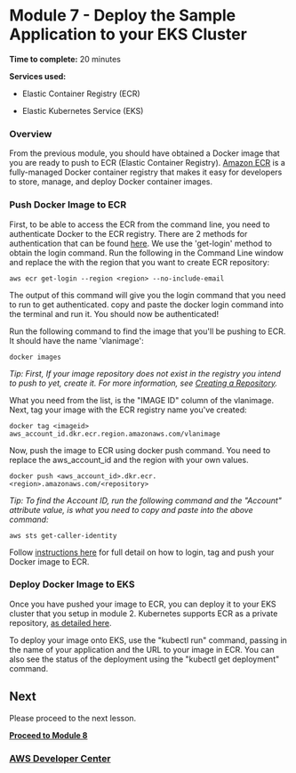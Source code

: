 # Module 7 - Deploy the Sample Application to your EKS Cluster


**Time to complete:** 20 minutes

**Services used:**

- Elastic Container Registry (ECR)

- Elastic Kubernetes Service (EKS)

### Overview

From the previous module, you should have obtained a Docker image that you are ready to push to ECR (Elastic Container Registry). [Amazon ECR](https://aws.amazon.com/ecr/) is a fully-managed Docker container registry that makes it easy for developers to store, manage, and deploy Docker container images.

### Push Docker Image to ECR

First, to be able to access the ECR from the command line, you need to authenticate Docker to the ECR registry. There are 2 methods for authentication that can be found [here](https://docs.aws.amazon.com/AmazonECR/latest/userguide/Registries.html#registry_auth). We use the 'get-login' method to obtain the login command. Run the following in the Command Line window and replace the <region> with the region that you want to create ECR repository:

```shell
aws ecr get-login --region <region> --no-include-email
```
The output of this command will give you the login command that you need to run to get authenticated. copy and paste the docker login command into the terminal and run it. You should now be authenticated!

Run the following command to find the image that you'll be pushing to ECR. It should have the name 'vlanimage':
```shell
docker images
```
_Tip:
First, If your image repository does not exist in the registry you intend to push to yet, create it. For more information, see [Creating a Repository](https://docs.aws.amazon.com/AmazonECR/latest/userguide/repository-create.html)._

What you need from the list, is the "IMAGE ID" column of the vlanimage. Next, tag your image with the ECR registry name you've created:
```shell
docker tag <imageid> aws_account_id.dkr.ecr.region.amazonaws.com/vlanimage
```

Now, push the image to ECR using docker push command. You need to replace the aws_account_id and the region with your own values.
```shell
docker push <aws_account_id>.dkr.ecr.<region>.amazonaws.com/<repository>
```

_Tip:
To find the Account ID, run the following command and the "Account" attribute value, is what you need to copy and paste into the above command:_
```shell
aws sts get-caller-identity 
```

Follow [instructions here](https://docs.aws.amazon.com/AmazonECR/latest/userguide/docker-push-ecr-image.html) for full detail on how to login, tag and push your Docker image to ECR.

### Deploy Docker Image to EKS
Once you have pushed your image to ECR, you can deploy it to your EKS cluster that you setup in module 2. Kubernetes supports ECR as a private repository, [as detailed here](https://kubernetes.io/docs/concepts/containers/images/#using-aws-ec2-container-registry).

To deploy your image onto EKS, use the "kubectl run" command, passing in the name of your application and the URL to your image in ECR. You can also see the status of the deployment using the "kubectl get deployment" command.


## Next

Please proceed to the next lesson.

**[Proceed to Module 8](/module-8)**


### [AWS Developer Center](https://developer.aws)
